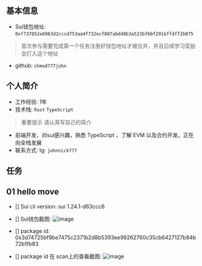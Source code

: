 ## 基本信息
- Sui钱包地址: `0xf737052e6963d2cccd753aa4f732ecf807abd48b3a523bf6bf291bffdff2b075`
> 首次参与需要完成第一个任务注册好钱包地址才被合并，并且后续学习奖励会打入这个地址
- github: `chmod777john`

## 个人简介
- 工作经验: 1年
- 技术栈: `Rust` `TypeScript`
> 重要提示 请认真写自己的简介
- 前端开发，对sui感兴趣，熟悉 TypeScript ，了解 EVM 以及合约开发。正在向全栈发展
- 联系方式: tg: `johnnick777` 

## 任务

##   01 hello move  
- [] Sui cli version: sui 1.24.1-d63ccc6
- [] Sui钱包截图: ![image](https://github.com/chmod777john/letsmove/assets/146207719/8df7ca7a-f505-4a40-80e8-dfab0b572284)

- [] package id: 0x3d74725bf9be7475c2371b2d8b5393ee99262760c35cb6427127b84b72b1fb83
- [] package id 在 scan上的查看截图: ![image](https://github.com/chmod777john/letsmove/assets/146207719/673590ed-e3f6-4864-86df-2a054b4099fd)

